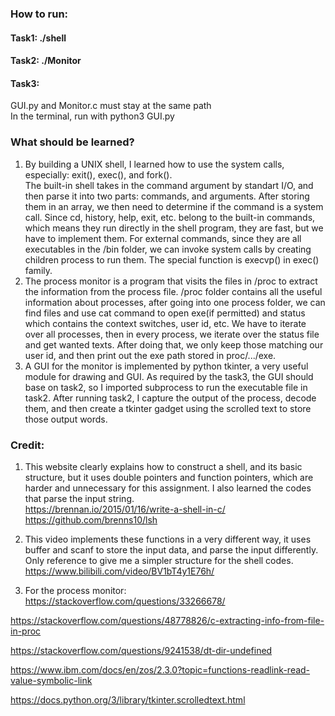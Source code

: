 ### How to run:
#### Task1: ./shell<br>
#### Task2: ./Monitor<br>
#### Task3: <br>
GUI.py and Monitor.c must stay at the same path<br>
In the terminal, run with python3 GUI.py<br>
### What should be learned?<br>
1. By building a UNIX shell, I learned how to use the system calls, especially: exit(), exec(), and fork().<br>
The built-in shell takes in the command argument by standart I/O, and then parse it into two parts: commands, and arguments. After storing them in an array, we then need to determine if the command is a system call. Since cd, history, help, exit, etc. belong to the built-in commands, which means they run directly in the shell program, they are fast, but we have to implement them. For external commands, since they are all executables in the /bin folder, we can invoke system calls by creating children process to run them. The special function is execvp() in exec() family.<br>
2. The process monitor is a program that visits the files in /proc to extract the information from the process file. /proc folder contains all the useful information about processes, after going into one process folder, we can find files and use cat command to open exe(if permitted) and status which contains the context switches, user id, etc. We have to iterate over all processes, then in every process, we iterate over the status file and get wanted texts. After doing that, we only keep those matching our user id, and then print out the exe path stored in proc/.../exe.<br>
3. A GUI for the monitor is implemented by python tkinter, a very useful module for drawing and GUI. As required by the task3, the GUI should base on task2, so I imported subprocess to run the executable file in task2. After running task2, I capture the output of the process, decode them,  and then create a tkinter gadget using the scrolled text to store those output words.<br>

### Credit:<br>
1. This website clearly explains how to construct a shell, and its basic structure, but it uses double pointers and function pointers, which are harder and unnecessary for this assignment. I also learned the codes that parse the input string.<br>
https://brennan.io/2015/01/16/write-a-shell-in-c/
https://github.com/brenns10/lsh

2. This video implements these functions in a very different way, it uses buffer and scanf to store the input data, and parse the input differently. Only reference to give me a simpler structure for the shell codes.<br>
https://www.bilibili.com/video/BV1bT4y1E76h/

3. For the process monitor:<br>
https://stackoverflow.com/questions/33266678/

https://stackoverflow.com/questions/48778826/c-extracting-info-from-file-in-proc

https://stackoverflow.com/questions/9241538/dt-dir-undefined

https://www.ibm.com/docs/en/zos/2.3.0?topic=functions-readlink-read-value-symbolic-link

https://docs.python.org/3/library/tkinter.scrolledtext.html
